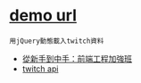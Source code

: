 # [demo url](https://nicehorse06.github.io/software-job-note/frontend/demo/twitch-api-jquery-demo/)

`用jQuery動態載入twitch資料`

* [從新手到中手：前端工程加強班](https://github.com/aszx87410/frontend-intermediate-course)
* [twitch api](https://dev.twitch.tv/docs/v5/reference/streams/)
